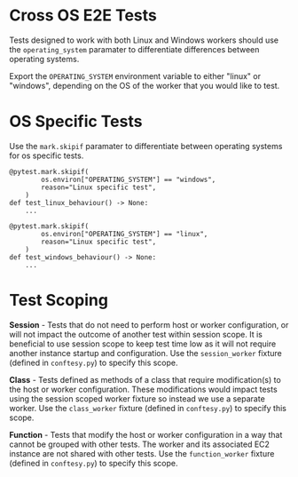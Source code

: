 # Cross OS E2E Tests

Tests designed to work with both Linux and Windows workers should use the `operating_system` paramater to differentiate differences between operating systems.

Export the `OPERATING_SYSTEM` environment variable to either "linux" or "windows", depending on the OS of the worker that you would like to test.

# OS Specific Tests
Use the `mark.skipif` paramater to differentiate between operating systems for os specific tests.
```
@pytest.mark.skipif(
        os.environ["OPERATING_SYSTEM"] == "windows",
        reason="Linux specific test",
    )
def test_linux_behaviour() -> None:
    ...

@pytest.mark.skipif(
        os.environ["OPERATING_SYSTEM"] == "linux",
        reason="Linux specific test",
    )
def test_windows_behaviour() -> None:
    ...
```

# Test Scoping
**Session** - Tests that do not need to perform host or worker configuration, or will not impact the outcome of another test within session scope. It is beneficial to use session scope to keep test time low as it will not require another instance startup and configuration. Use the `session_worker` fixture (defined in `conftesy.py`) to specify this scope.

**Class** - Tests defined as methods of a class that require modification(s) to the host or worker configuration. These modifications would impact tests using the session scoped worker fixture so instead we use a separate worker. Use the `class_worker` fixture (defined in `conftesy.py`) to specify this scope.

**Function** - Tests that modify the host or worker configuration in a way that cannot be grouped with other tests. The worker and its associated EC2 instance are not shared with other tests. Use the `function_worker` fixture (defined in `conftesy.py`) to specify this scope.